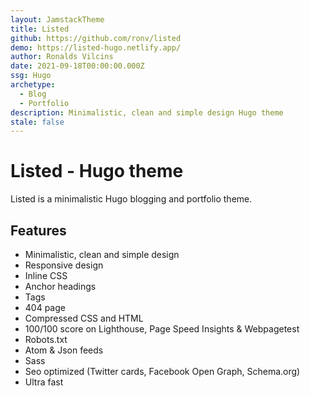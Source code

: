 ```yaml
---
layout: JamstackTheme
title: Listed
github: https://github.com/ronv/listed
demo: https://listed-hugo.netlify.app/
author: Ronalds Vilcins
date: 2021-09-18T00:00:00.000Z
ssg: Hugo
archetype:
  - Blog
  - Portfolio
description: Minimalistic, clean and simple design Hugo theme
stale: false
---
```


# Listed - Hugo theme

Listed is a minimalistic Hugo blogging and portfolio theme.

## Features

- Minimalistic, clean and simple design
- Responsive design
- Inline CSS
- Anchor headings
- Tags
- 404 page
- Compressed CSS and HTML
- 100/100 score on Lighthouse, Page Speed Insights & Webpagetest
- Robots.txt
- Atom & Json feeds
- Sass
- Seo optimized (Twitter cards, Facebook Open Graph, Schema.org)
- Ultra fast  
